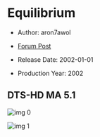 # Equilibrium

* Author: aron7awol

* [Forum Post](https://www.avsforum.com/threads/bass-eq-for-filtered-movies.2995212/post-57801456)

* Release Date: 2002-01-01
* Production Year: 2002

## DTS-HD MA 5.1

![img 0](https://i.imgur.com/957BGYM.jpg)

![img 1](https://i.imgur.com/vQRVAFB.jpg)

